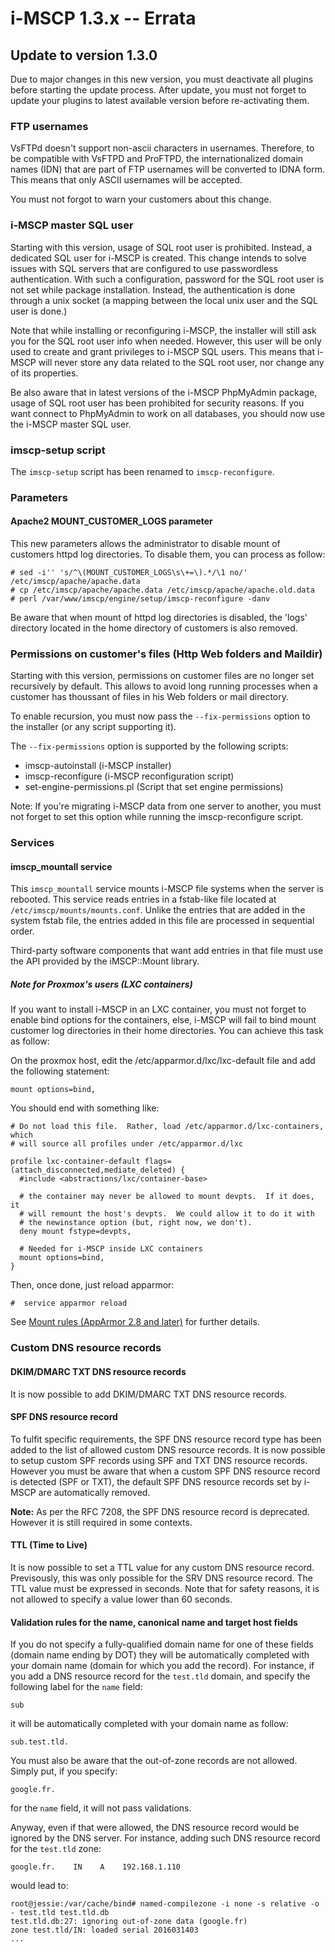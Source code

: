 # i-MSCP 1.3.x -- Errata

## Update to version 1.3.0

Due to major changes in this new version, you must deactivate all plugins before starting the update process. After
update, you must not forget to update your plugins to latest available version before re-activating them.

### FTP usernames

VsFTPd doesn't support non-ascii characters in usernames. Therefore, to be compatible with VsFTPD and ProFTPD, the
internationalized domain names (IDN) that are part of FTP usernames will be converted to IDNA form. This means that
only ASCII usernames will be accepted.

You must not forgot to warn your customers about this change.

### i-MSCP master SQL user

Starting with this version, usage of SQL root user is prohibited. Instead, a dedicated SQL user for i-MSCP is created.
This change intends to solve issues with SQL servers that are configured to use passwordless authentication. With such
a configuration, password for the SQL root user is not set while package installation. Instead, the authentication is
done through a unix socket (a mapping between the local unix user and the SQL user is done.)

Note that while installing or reconfiguring i-MSCP, the installer will still ask you for the SQL root user info when
needed. However, this user will be only used to create and grant privileges to i-MSCP SQL users. This means that i-MSCP
will never store any data related to the SQL root user, nor change any of its properties.

Be also aware that in latest versions of the i-MSCP PhpMyAdmin package, usage of SQL root user has been prohibited for
security reasons. If you want connect to PhpMyAdmin to work on all databases, you should now use the i-MSCP master SQL
user.

### imscp-setup script

The `imscp-setup` script has been renamed to `imscp-reconfigure`.

### Parameters

#### Apache2 MOUNT_CUSTOMER_LOGS parameter

This new parameters allows the administrator to disable mount of customers httpd log directories. To disable them, you
can process as follow:

```
# sed -i'' 's/^\(MOUNT_CUSTOMER_LOGS\s\+=\).*/\1 no/' /etc/imscp/apache/apache.data
# cp /etc/imscp/apache/apache.data /etc/imscp/apache/apache.old.data
# perl /var/www/imscp/engine/setup/imscp-reconfigure -danv
```

Be aware that when mount of httpd log directories is disabled, the 'logs' directory located in the home directory of
customers is also removed.

### Permissions on customer's files (Http Web folders and Maildir)

Starting with this version, permissions on customer files are no longer set recursively by default. This allows to
avoid long running processes when a customer has thoussant of files in his Web folders or mail directory.
 
To enable recursion, you must now pass the `--fix-permissions` option to the installer (or any script supporting it). 

The `--fix-permissions` option is supported by the following scripts:

 - imscp-autoinstall (i-MSCP installer)
 - imscp-reconfigure (i-MSCP reconfiguration script)
 - set-engine-permissions.pl (Script that set engine permissions)

Note: If you're migrating i-MSCP data from one server to another, you must not forget to set this option while running the
imscp-reconfigure script.

### Services

#### imscp_mountall service

This `imscp_mountall` service mounts i-MSCP file systems when the server is rebooted. This service reads entries in a
fstab-like file located at `/etc/imscp/mounts/mounts.conf`. Unlike the entries that are added in the system fstab file,
the entries added in this file are processed in sequential order.

Third-party software components that want add entries in that file must use the API provided by the iMSCP::Mount
library.

##### Note for Proxmox's users (LXC containers)

If you want to install i-MSCP in an LXC container, you must not forget to enable bind options for the containers, else,
i-MSCP will fail to bind mount customer log directories in their home directories. You can achieve this task as follow:

On the proxmox host, edit the /etc/apparmor.d/lxc/lxc-default file and add the following statement:

```
mount options=bind,
```

You should end with something like:

```
# Do not load this file.  Rather, load /etc/apparmor.d/lxc-containers, which
# will source all profiles under /etc/apparmor.d/lxc

profile lxc-container-default flags=(attach_disconnected,mediate_deleted) {
  #include <abstractions/lxc/container-base>

  # the container may never be allowed to mount devpts.  If it does, it
  # will remount the host's devpts.  We could allow it to do it with
  # the newinstance option (but, right now, we don't).
  deny mount fstype=devpts,

  # Needed for i-MSCP inside LXC containers
  mount options=bind,
}
```

Then, once done, just reload apparmor:

```
#  service apparmor reload
```

See [Mount rules (AppArmor 2.8 and later)](http://wiki.apparmor.net/index.php/AppArmor_Core_Policy_Reference#Mount_rules_.28AppArmor_2.8_and_later.29) for further details.

### Custom DNS resource records

#### DKIM/DMARC TXT DNS resource records

It is now possible to add DKIM/DMARC TXT DNS resource records.

#### SPF DNS resource record

To fulfit specific requirements, the SPF DNS resource record type has been added to the list of allowed custom DNS
resource records. It is now possible to setup custom SPF records using SPF and TXT DNS resource records. However you
must be aware that when a custom SPF DNS resource record is detected (SPF or TXT), the default SPF DNS resource records
set by i-MSCP are automatically removed.

**Note:** As per the RFC 7208, the SPF DNS resource record is deprecated. However it is still required in some contexts.

#### TTL (Time to Live)

It is now possible to set a TTL value for any custom DNS resource record. Previsously, this was only possible for the
SRV DNS resource record. The TTL value must be expressed in seconds. Note that for safety reasons, it is not allowed to
specify a value lower than 60 seconds.

#### Validation rules for the name, canonical name and target host fields

If you do not specify a fully-qualified domain name for one of these fields (domain name ending by DOT) they will be
automatically completed with your domain name (domain for which you add the record). For instance, if you add a DNS
resource record for the `test.tld` domain, and specify the following label for the `name` field:

    sub

it will be automatically completed with your domain name as follow:

    sub.test.tld.

You must also be aware that the out-of-zone records are not allowed. Simply put, if you specify:

    google.fr.

for the `name` field, it will not pass validations.

Anyway, even if that were allowed, the DNS resource record would be ignored by the DNS server. For instance, adding
such DNS resource record for the `test.tld` zone:

    google.fr.    IN    A    192.168.1.110

would lead to:

    root@jessie:/var/cache/bind# named-compilezone -i none -s relative -o - test.tld test.tld.db 
    test.tld.db:27: ignoring out-of-zone data (google.fr)
    zone test.tld/IN: loaded serial 2016031403
    ...
